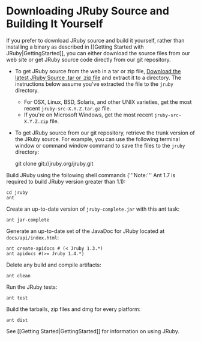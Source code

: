 Downloading JRuby Source and Building It Yourself
=================================================

If you prefer to download JRuby source and build it yourself, rather than installing a binary as described in [[Getting Started with JRuby|GettingStarted]], you can either download the source files from our web site or get JRuby source code directly from our git repository. 

* To get JRuby source from the web in a tar or zip file, [Download the latest JRuby Source .tar or .zip file](http://jruby.org/download) and extract it to a directory.  The instructions below assume you've extracted the file to the `jruby` directory. 
  * For OSX, Linux, BSD, Solaris, and other UNIX varieties, get the most recent `jruby-src-X.Y.Z.tar.gz` file.
  * If you're on Microsoft Windows, get the most recent `jruby-src-X.Y.Z.zip` file.
* To get JRuby source from our git repository, retrieve the trunk version of the JRuby source. For example, you can use the following terminal window or command window command to save the files to the `jruby` directory:

    git clone git://jruby.org/jruby.git

Build JRuby using the following shell commands ('''Note:''' Ant 1.7 is required to build JRuby version greater than 1.1):

    cd jruby
    ant

Create an up-to-date version of `jruby-complete.jar` with this ant task:

    ant jar-complete

Generate an up-to-date set of the JavaDoc for JRuby located at `docs/api/index.html`:

    ant create-apidocs # (< Jruby 1.3.*)
    ant apidocs #(>= Jruby 1.4.*)

Delete any build and compile artifacts:

    ant clean

Run the JRuby tests:

    ant test

Build the tarballs, zip files and dmg for every platform:

    ant dist

See [[Getting Started|GettingStarted]] for information on using JRuby.